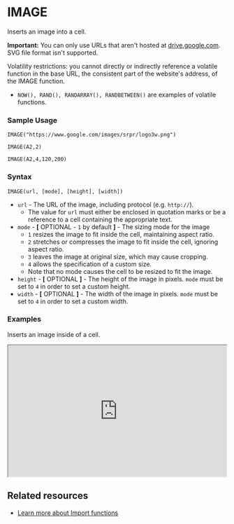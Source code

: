 # IMAGE

Inserts an image into a cell.

**Important:** You can only use URLs that aren't hosted at [drive.google.com](https://drive.google.com/). SVG file format isn't supported.

Volatility restrictions: you cannot directly or indirectly reference a volatile function in the base URL, the consistent part of the website's address, of the IMAGE function.

* `NOW(), RAND(), RANDARRAY(), RANDBETWEEN()` are examples of volatile functions.

### Sample Usage

`IMAGE("https://www.google.com/images/srpr/logo3w.png")`

`IMAGE(A2,2)`

`IMAGE(A2,4,120,200)`

### Syntax

`IMAGE(url, [mode], [height], [width])`

* `url` - The URL of the image, including protocol (e.g. `http://`).
  * The value for `url` must either be enclosed in quotation marks or be a reference to a cell containing the appropriate text.
* `mode` - **[** OPTIONAL - `1` by default **]** - The sizing mode for the image
  * `1` resizes the image to fit inside the cell, maintaining aspect ratio.
  * `2` stretches or compresses the image to fit inside the cell, ignoring aspect ratio.
  * `3` leaves the image at original size, which may cause cropping.
  * `4` allows the specification of a custom size.
  * Note that no mode causes the cell to be resized to fit the image.
* `height` - **[** OPTIONAL **]** - The height of the image in pixels. `mode` must be set to `4` in order to set a custom height.
* `width` - **[** OPTIONAL **]** - The width of the image in pixels. `mode` must be set to `4` in order to set a custom width.

### Examples

Inserts an image inside of a cell.

<iframe height="300" width="500" src="https://docs.google.com/spreadsheet/pub?key=0As3tAuweYU9QdEh3bU52UmNGdjFmRFZmdzkxdXVJRnc&single=true&gid=0&output=html&widget=true"></iframe>

## Related resources

* [Learn more about Import functions](https://support.google.com/docs/answer/12188454)
